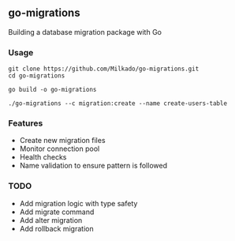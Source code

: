 ## go-migrations

Building a database migration package with Go

### Usage
```clone the repo
git clone https://github.com/Milkado/go-migrations.git
cd go-migrations
```

```build the binary
go build -o go-migrations
```

```run the binary
./go-migrations --c migration:create --name create-users-table
```

### Features
- Create new migration files
- Monitor connection pool
- Health checks
- Name validation to ensure pattern is followed

### TODO
- Add migration logic with type safety
- Add migrate command
- Add alter migration
- Add rollback migration
